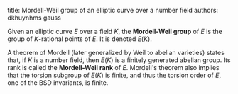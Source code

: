 title: Mordell-Weil group of an elliptic curve over a number field
authors:
    dkhuynhms
    gauss

Given an elliptic curve $E$ over a field $K,$ the **Mordell-Weil group** of $E$ is the group of $K$-rational points of $E.$ It is denoted $E(K).$

A theorem of Mordell (later generalized by Weil to abelian varieties) states that, if $K$ is a number field, then $E(K)$ is a finitely generated abelian group. Its rank is called the **Mordell-Weil rank** of $E.$ Mordell's theorem also implies that the torsion subgroup of $E(K)$ is finite, and thus the <a knowl="lmfdb/ec.q.torsion_order">torsion order</a> of $E$, one of the <a knowl="lmfdb/ec.q.bsd_invariants">BSD invariants</a>, is finite.
